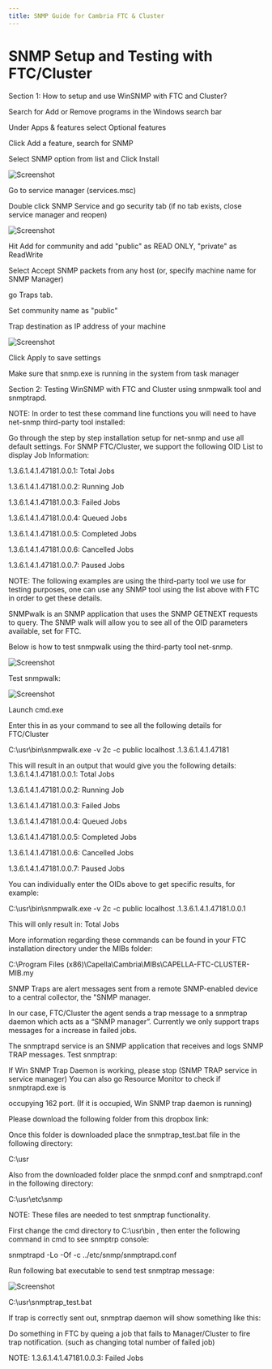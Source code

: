 ```yaml
---
title: SNMP Guide for Cambria FTC & Cluster
---
```


# SNMP Setup and Testing with FTC/Cluster

Section 1: How to setup and use WinSNMP with FTC and Cluster?

Search for Add or Remove programs in the Windows search bar

Under Apps & features select Optional features

Click Add a feature, search for SNMP

Select SNMP option from list and Click Install

![Screenshot](01_screenshot.png)


Go to service manager (services.msc)

Double click SNMP Service and go security tab (if no tab exists, close service manager and reopen)

![Screenshot](02_screenshot.png)


Hit Add for community and add "public" as READ ONLY, "private" as ReadWrite

Select Accept SNMP packets from any host (or, specify machine name for SNMP Manager)

go Traps tab.

Set community name as "public"

Trap destination as IP address of your machine

![Screenshot](03_screenshot.png)


Click Apply to save settings

Make sure that snmp.exe is running in the system from task manager

Section 2: Testing WinSNMP with FTC and Cluster using snmpwalk tool and snmptrapd.

NOTE: In order to test these command line functions you will need to have net-snmp third-party tool installed:

Go through the step by step installation setup for net-snmp and use all default settings. For SNMP FTC/Cluster, we support the following OID List to display Job Information:

1.3.6.1.4.1.47181.0.0.1: Total Jobs

1.3.6.1.4.1.47181.0.0.2: Running Job

1.3.6.1.4.1.47181.0.0.3: Failed Jobs

1.3.6.1.4.1.47181.0.0.4: Queued Jobs

1.3.6.1.4.1.47181.0.0.5: Completed Jobs

1.3.6.1.4.1.47181.0.0.6: Cancelled Jobs

1.3.6.1.4.1.47181.0.0.7: Paused Jobs

NOTE: The following examples are using the third-party tool we use for testing purposes, one can use any SNMP tool using the list above with FTC in order to get these details.

SNMPwalk is an SNMP application that uses the SNMP GETNEXT requests to query. The SNMP walk will allow you to see all of the OID parameters available, set for FTC.

Below is how to test snmpwalk using the third-party tool net-snmp.

![Screenshot](04_screenshot.png)


Test snmpwalk:

![Screenshot](05_screenshot.png)


Launch cmd.exe

Enter this in as your command to see all the following details for FTC/Cluster

C:\usr\bin\snmpwalk.exe -v 2c -c public localhost .1.3.6.1.4.1.47181

This will result in an output that would give you the following details: 1.3.6.1.4.1.47181.0.0.1: Total Jobs

1.3.6.1.4.1.47181.0.0.2: Running Job

1.3.6.1.4.1.47181.0.0.3: Failed Jobs

1.3.6.1.4.1.47181.0.0.4: Queued Jobs

1.3.6.1.4.1.47181.0.0.5: Completed Jobs

1.3.6.1.4.1.47181.0.0.6: Cancelled Jobs

1.3.6.1.4.1.47181.0.0.7: Paused Jobs

You can individually enter the OIDs above to get specific results, for example:

C:\usr\bin\snmpwalk.exe -v 2c -c public localhost .1.3.6.1.4.1.47181.0.0.1

This will only result in: Total Jobs

More information regarding these commands can be found in your FTC installation directory under the MIBs folder:

C:\Program Files (x86)\Capella\Cambria\MIBs\CAPELLA-FTC-CLUSTER-MIB.my

SNMP Traps are alert messages sent from a remote SNMP-enabled device to a central collector, the "SNMP manager.

In our case, FTC/Cluster the agent sends a trap message to a snmptrap daemon which acts as a “SNMP manager”. Currently we only support traps messages for a increase in failed jobs.

The snmptrapd service is an SNMP application that receives and logs SNMP TRAP messages. Test snmptrap:

If Win SNMP Trap Daemon is working, please stop (SNMP TRAP service in service manager) You can also go Resource Monitor to check if snmptrapd.exe is

occupying 162 port. (If it is occupied, Win SNMP trap daemon is running)

Please download the following folder from this dropbox link:

Once this folder is downloaded place the snmptrap_test.bat file in the following directory:

C:\usr

Also from the downloaded folder place the snmpd.conf and snmptrapd.conf in the following directory:

C:\usr\etc\snmp

NOTE: These files are needed to test snmptrap functionality.

First change the cmd directory to C:\usr\bin , then enter the following command in cmd to see snmptrp console:

snmptrapd -Lo -Of -c ../etc/snmp/snmptrapd.conf

Run following bat executable to send test snmptrap message:

![Screenshot](06_screenshot.png)


C:\usr\snmptrap_test.bat

If trap is correctly sent out, snmptrap daemon will show something like this:

Do something in FTC by queing a job that fails to Manager/Cluster to fire trap notification. (such as changing total number of failed job)

NOTE: 1.3.6.1.4.1.47181.0.0.3: Failed Jobs

